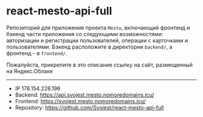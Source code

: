 # react-mesto-api-full
Репозиторий для приложения проекта `Mesto`, включающий фронтенд и бэкенд части приложения со следующими возможностями: авторизации и регистрации пользователей, операции с карточками и пользователями. Бэкенд расположите в директории `backend/`, а фронтенд - в `frontend/`. 
  
Пожалуйста, прикрепите в это описание ссылку на сайт, размещенный на Яндекс.Облаке

---
* IP 178.154.228.196
* Backend: https://api.svojest.mesto.nomoredomains.icu/
* Frontend: https://svojest.mesto.nomoredomains.icu/
* Repository: https://github.com/Svojest/react-mesto-api-full